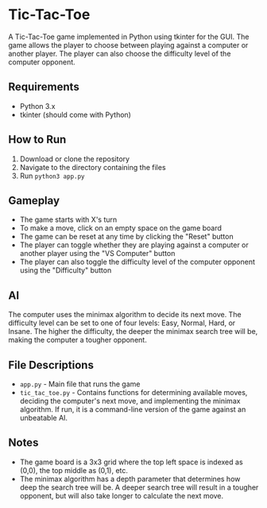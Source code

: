 # Tic-Tac-Toe

A Tic-Tac-Toe game implemented in Python using tkinter for the GUI. The game allows the player to choose between playing against a computer or another player. The player can also choose the difficulty level of the computer opponent.

## Requirements

- Python 3.x
- tkinter (should come with Python)

## How to Run

1. Download or clone the repository
2. Navigate to the directory containing the files
3. Run `python3 app.py`

## Gameplay

- The game starts with X's turn
- To make a move, click on an empty space on the game board
- The game can be reset at any time by clicking the "Reset" button
- The player can toggle whether they are playing against a computer or another player using the "VS Computer" button
- The player can also toggle the difficulty level of the computer opponent using the "Difficulty" button

## AI

The computer uses the minimax algorithm to decide its next move. The difficulty level can be set to one of four levels: Easy, Normal, Hard, or Insane. The higher the difficulty, the deeper the minimax search tree will be, making the computer a tougher opponent.

## File Descriptions

- `app.py` - Main file that runs the game
- `tic_tac_toe.py` - Contains functions for determining available moves, deciding the computer's next move, and implementing the minimax algorithm. 
If run, it is a command-line version of the game against an unbeatable AI.

## Notes

- The game board is a 3x3 grid where the top left space is indexed as (0,0), the top middle as (0,1), etc.
- The minimax algorithm has a depth parameter that determines how deep the search tree will be. A deeper search tree will result in a tougher opponent, but will also take longer to calculate the next move.
